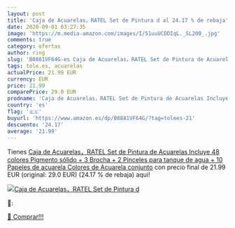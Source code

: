 ```yaml
---
layout: post
title: 'Caja de Acuarelas，RATEL Set de Pintura d al 24.17 % de rebaja'
date: 2020-09-01 03:27:35
image: 'https://m.media-amazon.com/images/I/51uuUCDDIqL._SL200_.jpg'
comments: true
category: ofertas
author: ring
slug: 'B0881VF64G-es Caja de Acuarelas，RATEL Set de Pintura de Acuarelas...'
tags: tole.es, acuarelas
actualPrice: 21.99 EUR
currency: EUR
price: 21.99
comparePrice: 29.0 EUR
prodname: 'Caja de Acuarelas，RATEL Set de Pintura de Acuarelas Incluye 48 colores Pigmento sólido + 3 Brocha + 2 Pinceles para tanque de agua + 10 Papeles de acuarela Colores de Acuarela conjunto'
country: 'es'
flag: '🇪🇸'
buyurl: 'https://www.amazon.es/dp/B0881VF64G/?tag=tolees-21'
descuento: '24.17'
average: '21.99'
---
```


Tienes [Caja de Acuarelas，RATEL Set de Pintura de Acuarelas Incluye 48 colores Pigmento sólido + 3 Brocha + 2 Pinceles para tanque de agua + 10 Papeles de acuarela Colores de Acuarela conjunto](https://www.amazon.es/dp/B0881VF64G/?tag=tolees-21) con precio final de  21.99 EUR (original: 29.0 EUR) (24.17 %  de rebaja) aqui!

[![Caja de Acuarelas，RATEL Set de Pintura d](https://m.media-amazon.com/images/I/51uuUCDDIqL._SL200_.jpg)](https://www.amazon.es/dp/B0881VF64G/?tag=tolees-21)

🔎:


[🛒 Comprar!!!](https://www.amazon.es/dp/B0881VF64G/?tag=tolees-21)
